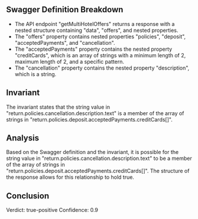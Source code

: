 ## Swagger Definition Breakdown
- The API endpoint "getMultiHotelOffers" returns a response with a nested structure containing "data", "offers", and nested properties.
- The "offers" property contains nested properties "policies", "deposit", "acceptedPayments", and "cancellation".
- The "acceptedPayments" property contains the nested property "creditCards", which is an array of strings with a minimum length of 2, maximum length of 2, and a specific pattern.
- The "cancellation" property contains the nested property "description", which is a string.

## Invariant
The invariant states that the string value in "return.policies.cancellation.description.text" is a member of the array of strings in "return.policies.deposit.acceptedPayments.creditCards[]".

## Analysis
Based on the Swagger definition and the invariant, it is possible for the string value in "return.policies.cancellation.description.text" to be a member of the array of strings in "return.policies.deposit.acceptedPayments.creditCards[]". The structure of the response allows for this relationship to hold true.

## Conclusion
Verdict: true-positive
Confidence: 0.9
